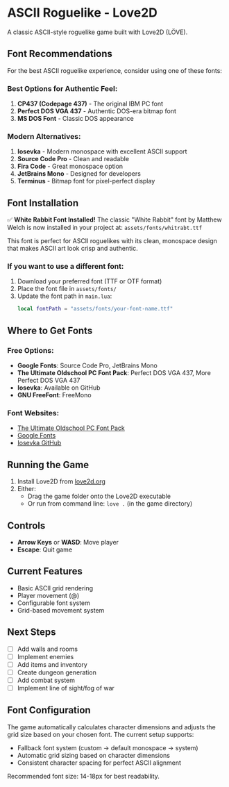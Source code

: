 # ASCII Roguelike - Love2D

A classic ASCII-style roguelike game built with Love2D (LÖVE).

## Font Recommendations

For the best ASCII roguelike experience, consider using one of these fonts:

### Best Options for Authentic Feel:
1. **CP437 (Codepage 437)** - The original IBM PC font
2. **Perfect DOS VGA 437** - Authentic DOS-era bitmap font
3. **MS DOS Font** - Classic DOS appearance

### Modern Alternatives:
1. **Iosevka** - Modern monospace with excellent ASCII support
2. **Source Code Pro** - Clean and readable
3. **Fira Code** - Great monospace option
4. **JetBrains Mono** - Designed for developers
5. **Terminus** - Bitmap font for pixel-perfect display

## Font Installation

✅ **White Rabbit Font Installed!**
The classic "White Rabbit" font by Matthew Welch is now installed in your project at:
`assets/fonts/whitrabt.ttf`

This font is perfect for ASCII roguelikes with its clean, monospace design that makes ASCII art look crisp and authentic.

### If you want to use a different font:
1. Download your preferred font (TTF or OTF format)
2. Place the font file in `assets/fonts/`
3. Update the font path in `main.lua`:
   ```lua
   local fontPath = "assets/fonts/your-font-name.ttf"
   ```

## Where to Get Fonts

### Free Options:
- **Google Fonts**: Source Code Pro, JetBrains Mono
- **The Ultimate Oldschool PC Font Pack**: Perfect DOS VGA 437, More Perfect DOS VGA 437
- **Iosevka**: Available on GitHub
- **GNU FreeFont**: FreeMono

### Font Websites:
- [The Ultimate Oldschool PC Font Pack](https://int10h.org/oldschool-pc-fonts/)
- [Google Fonts](https://fonts.google.com/)
- [Iosevka GitHub](https://github.com/be5invis/Iosevka)

## Running the Game

1. Install Love2D from [love2d.org](https://love2d.org/)
2. Either:
   - Drag the game folder onto the Love2D executable
   - Or run from command line: `love .` (in the game directory)

## Controls

- **Arrow Keys** or **WASD**: Move player
- **Escape**: Quit game

## Current Features

- Basic ASCII grid rendering
- Player movement (@)
- Configurable font system
- Grid-based movement system

## Next Steps

- [ ] Add walls and rooms
- [ ] Implement enemies
- [ ] Add items and inventory
- [ ] Create dungeon generation
- [ ] Add combat system
- [ ] Implement line of sight/fog of war

## Font Configuration

The game automatically calculates character dimensions and adjusts the grid size based on your chosen font. The current setup supports:

- Fallback font system (custom → default monospace → system)
- Automatic grid sizing based on character dimensions
- Consistent character spacing for perfect ASCII alignment

Recommended font size: 14-18px for best readability.
